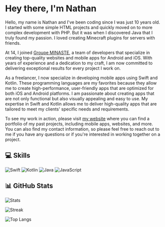 # Hey there, I'm Nathan

Hello, my name is Nathan and I've been coding since I was just 10 years old. I started with some simple HTML projects and quickly moved on to more complex development with PHP. But it was when I discovered Java that I truly found my passion. I loved creating Minecraft plugins for servers with friends.

At 14, I joined [Groupe MINASTE](https://github.com/GroupeMINASTE), a team of developers that specialize in creating top-quality websites and mobile apps for Android and iOS. With years of experience and a dedication to my craft, I am now committed to delivering exceptional results for every project I work on.

As a freelancer, I now specialize in developing mobile apps using Swift and Kotlin. These programming languages are my favorites because they allow me to create high-performance, user-friendly apps that are optimized for both iOS and Android platforms. I am passionate about creating apps that are not only functional but also visually appealing and easy to use. My expertise in Swift and Kotlin allows me to deliver high-quality apps that are tailored to meet my clients' specific needs and requirements.

To see my work in action, please visit [my website](https://www.nathanfallet.me) where you can find a portfolio of my past projects, including mobile apps, websites, and more. You can also find my contact information, so please feel free to reach out to me if you have any questions or if you're interested in working together on a project.

## 💻 Skills

![Swift](https://img.shields.io/badge/Swift-FA7343?style=for-the-badge&logo=swift&logoColor=white)
![Kotlin](https://img.shields.io/badge/Kotlin-0095D5?&style=for-the-badge&logo=kotlin&logoColor=white)
![Java](https://img.shields.io/badge/Java-ED8B00?style=for-the-badge&logo=openjdk&logoColor=white)
![JavaScript](https://img.shields.io/badge/JavaScript-F7DF1E?style=for-the-badge&logo=JavaScript&logoColor=white)

## 📊 GitHub Stats

![Stats](https://github-readme-stats.vercel.app/api?username=NathanFallet&theme=tokyonight&hide_border=true&include_all_commits=true&count_private=false)

![Streak](https://github-readme-streak-stats.herokuapp.com/?user=NathanFallet&theme=tokyonight&hide_border=true)

![Top Langs](https://github-readme-stats.vercel.app/api/top-langs/?username=NathanFallet&include_all_commits=true&count_private=true&theme=tokyonight&langs_count=6&hide_border=true&layout=compact)
